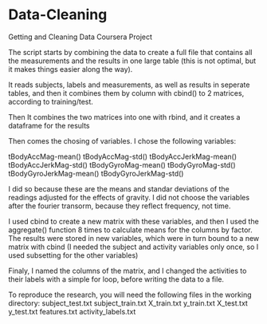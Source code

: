 Data-Cleaning
=============

Getting and Cleaning Data Coursera Project

The script starts by combining the data to create a full file that contains all the measurements and the results
in one large table (this is not optimal, but it makes things easier along the way).

It reads subjects, labels and measurements, as well as results in seperate tables, and then it combines them by column with cbind() to
2 matrices, according to training/test.

Then It combines the two matrices into one with rbind, and it creates a dataframe for the results

Then comes the chosing of variables. I chose the following variables:

 tBodyAccMag-mean()
 tBodyAccMag-std()
 tBodyAccJerkMag-mean()
 tBodyAccJerkMag-std()
 tBodyGyroMag-mean()
 tBodyGyroMag-std()
 tBodyGyroJerkMag-mean()
 tBodyGyroJerkMag-std()

I did so because these are the means and standar deviations of the readings adjusted for the effects of gravity. I did not choose the variables after the fourier transorm, because they reflect frequency, not time.

I used cbind to create a new matrix with these variables, and then I used the aggregate() function 8 times to calculate means for the columns by factor. The results were stored in new variables, which were in turn bound to a new matrix with cbind (I needed the subject and activity variables only once, so I used subsetting for the other variables)

Finaly, I named the columns of the matrix, and I changed the activities to their labels with a simple for loop, before writing the data to a file.

To reproduce the research, you will need the following files in the working directory:
subject_test.txt
subject_train.txt
X_train.txt
y_train.txt
X_test.txt
y_test.txt
features.txt
activity_labels.txt
